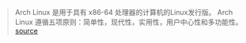 > Arch Linux 是用于具有 x86-64 处理器的计算机的Linux发行版。 Arch Linux 遵循五项原则：简单性，现代性，实用性，用户中心性和多功能性。 [source](https://en.wikipedia.org/wiki/Arch_Linux)
